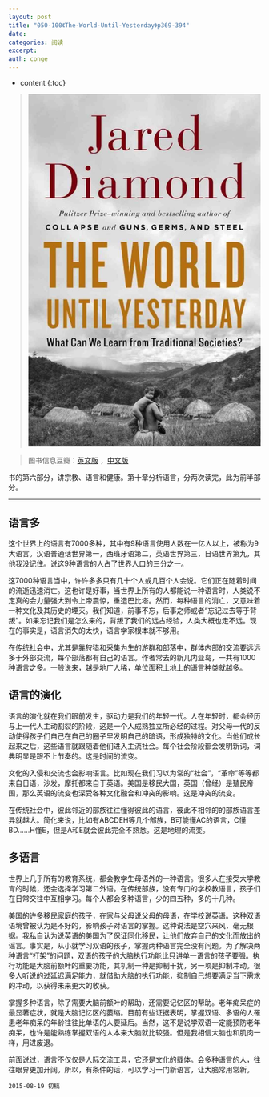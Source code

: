 ```yaml
---
layout: post
title: "050-100《The-World-Until-Yesterday》p369-394"
date:
categories: 阅读
excerpt:
auth: conge
---
```

* content
{:toc}

> ![the-world-until-yesterday-cover](/assets/images/阅读/118382-16b95d8066e4737a.jpg)

> 图书信息豆瓣：[英文版](http://book.douban.com/subject/10955437/) ，[中文版](http://book.douban.com/subject/25908573/)

书的第六部分，讲宗教、语言和健康。第十章分析语言，分两次读完，此为前半部分。

----

## 语言多

这个世界上的语言有7000多种，其中有9种语言使用人数在一亿人以上，被称为9大语言。汉语普通话世界第一，西班牙语第二，英语世界第三，日语世界第九，其他我没记住。说这9种语言的人占了世界人口的三分之一。

这7000种语言当中，许许多多只有几十个人或几百个人会说。它们正在随着时间的流逝迅速消亡。这也许是好事，当世界上所有的人都能说一种语言时，人类说不定真的会力量强大到令上帝震惊，重造巴比塔。然而，每种语言的消亡，又意味着一种文化及其历史的堙灭。我们知道，前事不忘，后事之师或者“忘记过去等于背叛”。如果忘记我们是怎么来的，背叛了我们的远古经验，人类大概也走不远。现在的事实是，语言消失的太快，语言学家根本就不够用。

在传统社会中，尤其是靠狩猎和采集为生的游群和部落中，群体内部的交流要远远多于外部交流，每个部落都有自己的语言。作者常去的新几内亚岛，一共有1000种语言之多。一般说来，越是地广人稀，单位面积土地上的语言种类就越多。

## 语言的演化

语言的演化就在我们眼前发生，驱动力是我们的年轻一代。人在年轻时，都会经历与上一代人主动割裂的阶段，这是一个人成熟独立所必经的过程。对父母一代的反动使得孩子们自己在自己的圈子里发明自己的暗语，形成独特的文化。当他们成长起来之后，这些语言就跟随着他们进入主流社会。每个社会阶段都会发明新词，词典明显是跟不上节奏的。这是时间的流变。

文化的入侵和交流也会影响语言。比如现在我们习以为常的“社会”，“革命”等等都来自日语，沙发，摩托都来自于英语。美国是移民大国，英国（曾经）是殖民帝国，那么英语的流变也深受各种文化融合和冲突的影响。这是冲突的流变。

在传统社会中，彼此邻近的部族往往懂得彼此的语言，彼此不相邻的的部族语言差异就越大。简化来说，比如有ABCDEH等几个部族，B可能懂AC的语言，C懂BD……H懂E，但是A和E就会彼此完全不熟悉。这是地理的流变。

## 多语言

世界上几乎所有的教育系统，都会教学生母语外的一种语言。很多人在接受大学教育的时候，还会选择学习第二外语。在传统部族，没有专门的学校教语言，孩子们在日常交往中互相学习。每个人都会多种语言，少的四五种，多的十几种。

美国的许多移民家庭的孩子，在家与父母说父母的母语，在学校说英语。这种双语语境曾被认为是不好的，影响孩子对语言的掌握。这种说法是空穴来风，毫无根据。我私自认为说英语的美国为了保证同化移民，让他们放弃自己的文化而放出的谣言。事实是，从小就学习双语的孩子，掌握两种语言完全没有问题。为了解决两种语言“打架”的问题，双语的孩子的大脑执行功能比只讲单一语言的孩子要强。执行功能是大脑前额叶的重要功能，其机制一种是抑制干扰，另一项是抑制冲动。很多人听说的过延迟满足能力，就借助大脑的执行功能，抑制自己想要满足当下需求的冲动，以获得未来更大的收获。

掌握多种语言，除了需要大脑前额叶的帮助，还需要记忆区的帮助。老年痴呆症的最显著症状，就是大脑记忆区的萎缩。目前有些证据表明，掌握双语、多语的人罹患老年痴呆的年龄往往比单语的人要延后。当然，这不是说学双语一定能预防老年痴呆，也许是能熟练掌握双语的人本来大脑就比较强。但是我相信大脑也和肌肉一样，用进废退。

前面说过，语言不仅仅是人际交流工具，它还是文化的载体。会多种语言的人，往往眼界更加开阔。所以，有条件的话，可以学习一门新语言，让大脑常用常新。

```
2015-08-19 初稿
```

